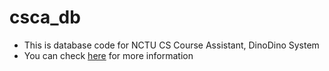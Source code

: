 # csca_db
- This is database code for NCTU CS Course Assistant, DinoDino System
- You can check [here](https://dinodino.nctu.edu.tw/) for more information
